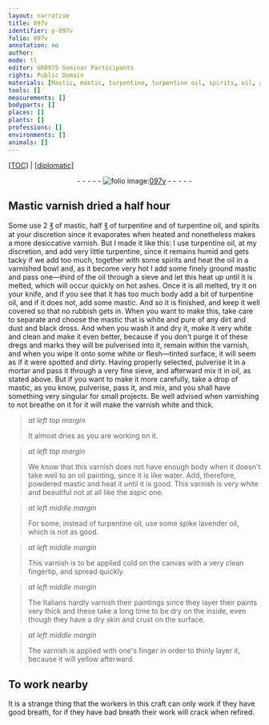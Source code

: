 ```yaml
---
layout: narrative
title: 097v
identifier: p-097v
folio: 097v
annotation: no
author:
mode: tl
editor: GR8975 Seminar Participants
rights: Public Domain
materials: [Mastic, mastic, turpentine, turpentine oil, spirits, oil, ashes, water, aspic, spike lavender oil]
tools: []
measurements: []
bodyparts: []
places: []
plants: []
professions: []
environments: []
animals: []
---
```


<p><a href="{{ site.baseurl }}/translation/" target="_blank">[TOC]</a> | <a href="{{ site.baseurl }}/texts/p-097v_tc/">[diplomatic]</a></p><div class="folio" align="center">- - - - - <a href="http://gallica.bnf.fr/ark:/12148/btv1b10500001g/f200.item" target="_blank"><img src="https://cu-mkp.github.io/2017-workshop-edition/assets/photo-icon.png" alt="folio image: " style="display:inline-block; margin-bottom:-3px;"/>097v</a> - - - - - </div>  
  

## <span class="m">Mastic</span> varnish dried a half hour

 
 Some use 2 ℥ of <span class="m">mastic</span>, half ℥ of <span class="m">turpentine</span> and of <span class="m">turpentine oil</span>, and <span class="m">spirits</span> at your discretion since it evaporates when heated and nonetheless makes a more desiccative varnish. But I made it like this: I use <span class="m">turpentine oil</span>, at my discretion, and add very little <span class="m">turpentine</span>, since it remains humid and gets tacky if we add too much, together with some <span class="m">spirits</span> and heat the <span class="m">oil</span> in a varnished bowl and, as it become very hot I add some finely ground <span class="m">mastic</span> and pass one—third of the <span class="m">oil</span> through a sieve and let this heat up until it is melted, which will occur quickly on hot <span class="m">ashes</span>. Once it is all melted, try it on your knife, and if you see that it has too much body add a bit of <span class="m">turpentine oil</span>, and if it does not, add some <span class="m">mastic</span>. And so it is finished, and keep it well covered so that no rubbish gets in. When you want to make this, take care to separate and choose the <span class="m">mastic</span> that is white and pure of any dirt and dust and black dross. And when you wash it and dry it, make it very white and clean and make it even better, because if you don't purge it of these dregs and marks they will be pulverised into it, remain within the varnish, and when you wipe it onto some white or flesh—tinted <span class="sup">surface</span>, it will seem as if it were spotted and dirty. Having properly selected, pulverise it in a mortar and pass it through a very fine sieve, and afterward mix it in <span class="m">oil</span>, as stated above. But if you want to make it more carefully, take a drop of <span class="m">mastic</span>, as you know, pulverise, pass it, and mix, and you shall have something very singular for small projects. Be well advised when varnishing to not breathe on it for it will make the varnish white and thick.
 
> *at left top margin*
> 
> 
>   It almost dries as you are working on it.
 
> *at left top margin*
> 
> 
>   We know that this varnish does not have enough body when it doesn't take well to an <span class="m">oil</span> painting, since it is like <span class="m">water</span>. Add, therefore, powdered <span class="m">mastic</span> and heat it until it is good. This varnish is very white and beautiful not at all like the <span class="m">aspic</span> one.
 
> *at left middle margin*
> 
> 
>   For some, instead of <span class="m">turpentine oil</span>, use some <span class="m">spike lavender oil</span>, which is not as good.
 
> *at left middle margin*
> 
> 
>   This varnish is to be applied cold on the canvas with a very clean fingertip, and spread quickly.
 
> *at left middle margin*
> 
> 
>   The Italians hardly varnish their paintings since they layer their paints very thick and these take a long time to be dry on the inside, even though they have a dry skin and crust on the surface.
 
> *at left middle margin*
> 
> 
>   The varnish is applied with one's finger in order to thinly layer it, because it will yellow afterward.
 
 
  

## To work nearby

 
 It is a strange thing that the workers in this craft can only work if they have good breath, for if they have bad breath their work will crack when refired.
 
